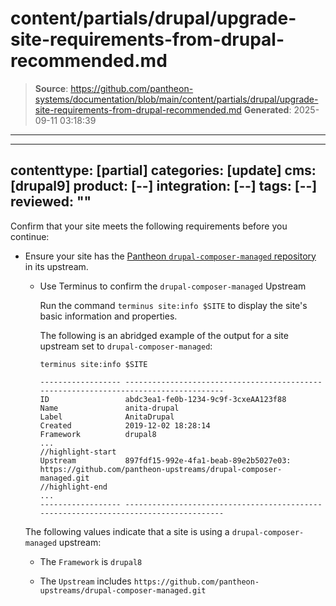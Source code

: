 # content/partials/drupal/upgrade-site-requirements-from-drupal-recommended.md

> **Source**: https://github.com/pantheon-systems/documentation/blob/main/content/partials/drupal/upgrade-site-requirements-from-drupal-recommended.md
> **Generated**: 2025-09-11 03:18:39

---

---
contenttype: [partial]
categories: [update]
cms: [drupal9]
product: [--]
integration: [--]
tags: [--]
reviewed: ""
---

Confirm that your site meets the following requirements before you continue:

- Ensure your site has the [Pantheon `drupal-composer-managed` repository](https://github.com/pantheon-upstreams/drupal-composer-managed) in its upstream.

   - Use Terminus to confirm the `drupal-composer-managed` Upstream

     Run the command `terminus site:info $SITE` to display the site's basic information and properties.

     The following is an abridged example of the output for a site upstream set to `drupal-composer-managed`:

     ```bash{outputLines:2-18}
     terminus site:info $SITE

     ------------------ -------------------------------------------------------------------------------------
     ID                 abdc3ea1-fe0b-1234-9c9f-3cxeAA123f88
     Name               anita-drupal
     Label              AnitaDrupal
     Created            2019-12-02 18:28:14
     Framework          drupal8
     ...
     //highlight-start
     Upstream           897fdf15-992e-4fa1-beab-89e2b5027e03: https://github.com/pantheon-upstreams/drupal-composer-managed.git
     //highlight-end
     ...
     ------------------ -------------------------------------------------------------------------------------
     ```

    The following values indicate that a site is using a `drupal-composer-managed` upstream:

     - The `Framework` is `drupal8`

     - The `Upstream` includes `https://github.com/pantheon-upstreams/drupal-composer-managed.git`
